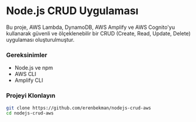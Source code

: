 # Node.js CRUD Uygulaması

Bu proje, AWS Lambda, DynamoDB, AWS Amplify ve AWS Cognito'yu kullanarak güvenli ve ölçeklenebilir bir CRUD (Create, Read, Update, Delete) uygulaması oluşturulmuştur.

### Gereksinimler
- Node.js ve npm
- AWS CLI
- Amplify CLI

### Projeyi Klonlayın

```bash
git clone https://github.com/erenbekman/nodejs-crud-aws
cd nodejs-crud-aws
